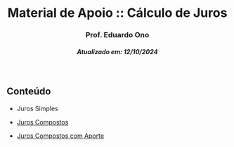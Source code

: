 <h1 align="center">Material de Apoio :: Cálculo de Juros</h1>
<h3 align="center">Prof. Eduardo Ono</h3>
<h5 align="center">Atualizado em: 12/10/2024</h5>

&nbsp;

## Conteúdo

* Juros Simples

* [Juros Compostos](./juros-compostos.md)

* [Juros Compostos com Aporte](./juros-compostos-com-aportes.md)

&nbsp;
